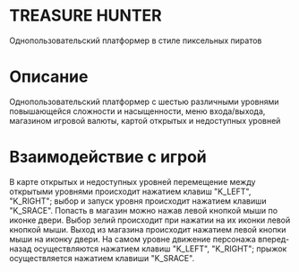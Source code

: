 #   TREASURE HUNTER
Однопользовательский платформер в стиле пиксельных пиратов
#   Описание
Однопользовательский платформер с шестью различными уровнями повышающейся сложности и насыщенности, меню входа/выхода, магазином игровой валюты, картой открытых и недоступных уровней
#   Взаимодействие с игрой
В карте открытых и недоступных уровней перемещение между открытыми уровнями происходит нажатием клавиш "K_LEFT", "K_RIGHT"; выбор и запуск уровня происходит нажатием клавиши "K_SRACE".
Попасть в магазин можно нажав левой кнопкой мыши по иконке двери. Выбор зелий происходит при нажатии на их иконки левой кнопкой мыши. Выход из магазина происходит нажатием левой кнопки мыши на иконку двери. 
На самом уровне движение персонажа вперед-назад осуществляются нажатием клавиш "K_LEFT", "K_RIGHT"; прыжок осуществляется нажатием клавиши "K_SRACE".


